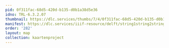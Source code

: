 ```yaml
---
pid: 0f311fac-68d5-420d-b135-d0b1a38d5e36
idno: TRL-6.3.2.07
thumbnail: https://dlc.services/thumbs/7/4/0f311fac-68d5-420d-b135-d0b1a38d5e36/full/400,339/0/default.jpg
manifest: https://dlc.services/iiif-resource/delft/string1string2string3/kaartenproject-2007/TRL-6.3.2.07
order: '282'
layout: map
collection: kaartenproject
---
```

